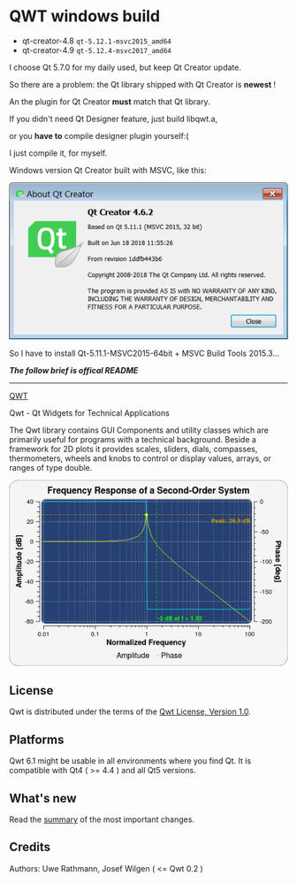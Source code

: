 # QWT windows build

* qt-creator-4.8  `qt-5.12.1-msvc2015_amd64`
* qt-creator-4.9  `qt-5.12.4-msvc2017_amd64`

I choose Qt 5.7.0 for my daily used, but keep Qt Creator update. 

So there are a problem: the Qt library shipped with Qt Creator is **newest** !

An the plugin for Qt Creator **must** match that Qt library.

If you didn't need Qt Designer feature, just build libqwt.a,

or you **have to** compile designer plugin yourself:(

I just compile it, for myself.

Windows version Qt Creator built with MSVC, like this:

![Version](qt-creator-opensource-windows-4.6.2.png)

So I have to install Qt-5.11.1-MSVC2015-64bit + MSVC Build Tools 2015.3...

***The follow brief is offical README***

-----

[QWT](http://qwt.sourceforge.net/)

Qwt - Qt Widgets for Technical Applications

The Qwt library contains GUI Components and utility classes which are primarily useful for programs with a technical background. Beside a framework for 2D plots it provides scales, sliders, dials, compasses, thermometers, wheels and knobs to control or display values, arrays, or ranges of type double.


![Screenshoot](plot.png)

## License
Qwt is distributed under the terms of the [Qwt License, Version 1.0](http://qwt.sourceforge.net/qwtlicense.html).

## Platforms
Qwt 6.1 might be usable in all environments where you find Qt. It is compatible with Qt4 ( >= 4.4 ) and all Qt5 versions.

## What's new
Read the [summary](http://qwt.sourceforge.net/qwtchangelog.html) of the most important changes.

## Credits
Authors: Uwe Rathmann, Josef Wilgen ( <= Qwt 0.2 )


